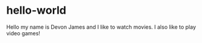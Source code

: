 # hello-world

Hello my name is Devon James and I like to watch movies.
I also like to play video games!
